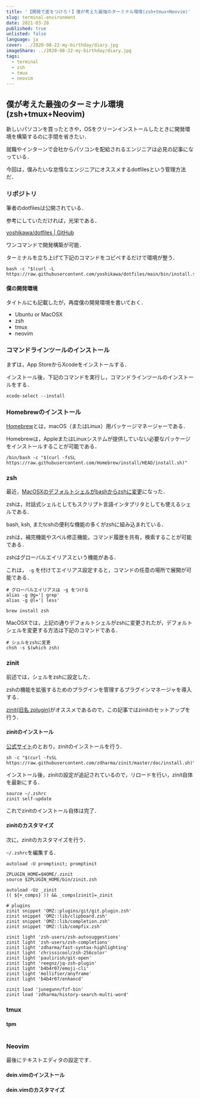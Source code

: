 ```yaml
---
title: '【開発で差をつけろ！】僕が考えた最強のターミナル環境(zsh+tmux+Neovim)'
slug: terminal-environment
date: 2021-03-28
published: true
unlisted: false
language: ja
cover: ../2020-08-22-my-birthday/diary.jpg
imageShare: ../2020-08-22-my-birthday/diary.jpg
tags:
  - terminal
  - zsh
  - tmux
  - neovim
---
```


## 僕が考えた最強のターミナル環境(zsh+tmux+Neovim)

新しいパソコンを買ったときや，OSをクリーンインストールしたときに開発環境を構築するのに手間を省きたい．

就職やインターンで会社からパソコンを配給されるエンジニアは必見の記事になっている．

今回は，僕みたいな怠惰なエンジニアにオススメするdotfilesという管理方法だ．

### リポジトリ

筆者のdotfilesは公開されている．

参考にしていただければ，光栄である．

[yoshikawa/dotfiles | GitHub](https://github.com/yoshikawa/dotfiles)

ワンコマンドで開発構築が可能．

ターミナルを立ち上げて下記のコマンドをコピペするだけで環境が整う．

```shell
bash -c "$(curl -L https://raw.githubusercontent.com/yoshikawa/dotfiles/main/bin/install.sh)"
```

#### 僕の開発環境

タイトルにも記載したが，再度僕の開発環境を書いておく．

- Ubuntu or MacOSX
- zsh
- tmux
- neovim

### コマンドラインツールのインストール

まずは，App StoreからXcodeをインストールする．

インストール後，下記のコマンドを実行し，コマンドラインツールのインストールをする．

```shell
xcode-select --install
```

### Homebrewのインストール

[Homebrew](https://brew.sh/index_ja.html)とは，macOS（またはLinux）用パッケージマネージャーである．

Homebrewは，AppleまたはLinuxシステムが提供していない必要なパッケージをインストールすることが可能である．

```shell
/bin/bash -c "$(curl -fsSL https://raw.githubusercontent.com/Homebrew/install/HEAD/install.sh)"
```

### zsh

最近，[MacOSXのデフォルトシェルがbashからzshに変更](https://support.apple.com/en-us/HT208050)になった．

zshは，対話式シェルとしてもスクリプト言語インタプリタとしても使えるシェルである．

bash, ksh, またtcshの便利な機能の多くがzshに組み込まれている．

zshは，補完機能やスペル修正機能，コマンド履歴を共有，検索することが可能である．

zshはグローバルエイリアスという機能がある．

これは， `-g` を付けてエイリアス設定すると，コマンドの任意の場所で展開が可能である．

```shell
# グローバルエイリアスは -g をつける
alias -g @g='| grep'
alias -g @l='| less'
```

```shell
brew install zsh
```

MacOSXでは，上記の通りデフォルトシェルがzshに変更されたが，デフォルトシェルを変更する方法は下記のコマンドである．

```shell
# シェルをzshに変更
chsh -s $(which zsh)
```

### zinit

前述では，シェルをzshに設定した．

zshの機能を拡張するためのプラグインを管理するプラグインマネージャを導入する．

[zinit(旧名 zplugin)](https://github.com/zdharma/zinit)がオススメであるので，この記事ではzinitのセットアップを行う．

#### zinitのインストール

[公式サイト](https://github.com/zdharma/zinit#installation)のとおり，zinitのインストールを行う．

```shell
sh -c "$(curl -fsSL https://raw.githubusercontent.com/zdharma/zinit/master/doc/install.sh)"
```

インストール後，zinitの設定が追記されているので，リロードを行い，zinit自体を最新にする．

```shell
source ~/.zshrc
zinit self-update
```

これでzinitのインストール自体は完了．

#### zinitのカスタマイズ

次に，zinitのカスタマイズを行う．

`~/.zshrc`を編集する．

```shell
autoload -U promptinit; promptinit

ZPLUGIN_HOME=$HOME/.zinit
source $ZPLUGIN_HOME/bin/zinit.zsh

autoload -Uz _zinit
(( ${+_comps} )) && _comps[zinit]=_zinit

# plugins
zinit snippet 'OMZ::plugins/git/git.plugin.zsh'
zinit snippet 'OMZ::lib/clipboard.zsh'
zinit snippet 'OMZ::lib/completion.zsh'
zinit snippet 'OMZ::lib/compfix.zsh'

zinit light 'zsh-users/zsh-autosuggestions'
zinit light 'zsh-users/zsh-completions'
zinit light 'zdharma/fast-syntax-highlighting'
zinit light 'chrissicool/zsh-256color'
zinit light 'paulirish/git-open'
zinit light 'reegnz/jq-zsh-plugin'
zinit light 'b4b4r07/emoji-cli'
zinit light 'mollifier/anyframe'
zinit light 'b4b4r07/enhancd'

zinit load 'junegunn/fzf-bin'
zinit load 'zdharma/history-search-multi-word'
```

### tmux

#### tpm

```shell
```

### Neovim

最後にテキストエディタの設定です．

#### dein.vimのインストール

#### dein.vimのカスタマイズ
